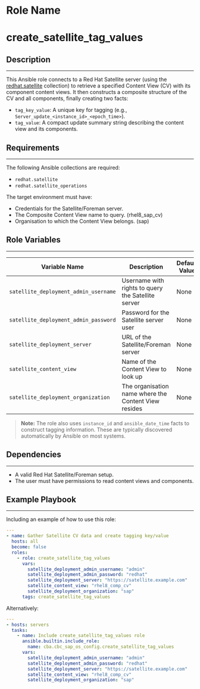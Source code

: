 Role Name
=========

# create_satellite_tag_values

## Description
------------
This Ansible role connects to a Red Hat Satellite server (using the [redhat.satellite](https://console.redhat.com/ansible/automation-hub/repo/published/redhat/satellite/) collection) to retrieve a specified Content View (CV) with its component content views. It then constructs a composite structure of the CV and all components, finally creating two facts:

- `tag_key_value`: A unique key for tagging (e.g., `Server_update_<instance_id>_<epoch_time>`).
- `tag_value`: A compact update summary string describing the content view and its components.

## Requirements
------------
The following Ansible collections are required:

- `redhat.satellite`
- `redhat.satellite_operations`

The target environment must have:
- Credentials for the Satellite/Foreman server.
- The Composite Content View name to query. (rhel8_sap_cv)
- Organisation to which the Content View belongs. (sap)

## Role Variables
--------------
| Variable Name                          | Description                                            | Default Value | Type   |
|---------------------------------------|--------------------------------------------------------|--------------|--------|
| `satellite_deployment_admin_username` | Username with rights to query the Satellite server     | None         | String |
| `satellite_deployment_admin_password` | Password for the Satellite server user                | None         | String |
| `satellite_deployment_server`         | URL of the Satellite/Foreman server                   | None         | String |
| `satellite_content_view`              | Name of the Content View to look up                   | None         | String |
| `satellite_deployment_organization`   | The organisation name where the Content View resides   | None         | String |

> **Note:** The role also uses `instance_id` and `ansible_date_time` facts to construct tagging information. These are typically discovered automatically by Ansible on most systems.

## Dependencies
------------
- A valid Red Hat Satellite/Foreman setup.
- The user must have permissions to read content views and components.

## Example Playbook
----------------

Including an example of how to use this role:

```yaml
---
- name: Gather Satellite CV data and create tagging key/value
  hosts: all
  become: false
  roles:
    - role: create_satellite_tag_values
      vars:
        satellite_deployment_admin_username: "admin"
        satellite_deployment_admin_password: "redhat"
        satellite_deployment_server: "https://satellite.example.com"
        satellite_content_view: "rhel8_comp_cv"
        satellite_deployment_organization: "sap"
      tags: create_satellite_tag_values
```

Alternatively:

```yaml
---
- hosts: servers
  tasks:
    - name: Include create_satellite_tag_values role
      ansible.builtin.include_role:
        name: cba.cbc_sap_os_config.create_satellite_tag_values
      vars:
        satellite_deployment_admin_username: "admin"
        satellite_deployment_admin_password: "redhat"
        satellite_deployment_server: "https://satellite.example.com"
        satellite_content_view: "rhel8_comp_cv"
        satellite_deployment_organization: "sap"
```
